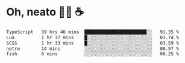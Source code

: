 # Oh, neato 🧑‍💻 ☕

<!--START_SECTION:waka-->

```txt
TypeScript   39 hrs 46 mins  ███████████████████████░░   91.35 %
Lua          1 hr 37 mins    █░░░░░░░░░░░░░░░░░░░░░░░░   03.74 %
SCSS         1 hr 33 mins    █░░░░░░░░░░░░░░░░░░░░░░░░   03.59 %
netrw        14 mins         ░░░░░░░░░░░░░░░░░░░░░░░░░   00.57 %
fish         6 mins          ░░░░░░░░░░░░░░░░░░░░░░░░░   00.25 %
```

<!--END_SECTION:waka-->
